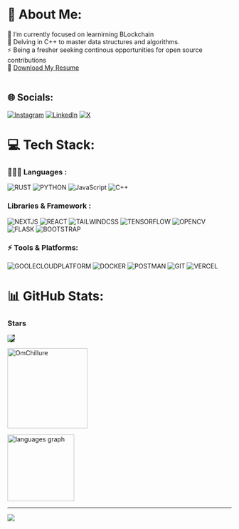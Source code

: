 # 💫 About Me:
🔭  I’m currently focused on learnirning BLockchain <br>🤝 Delving in C++ to master data structures and algorithms.<br>⚡ Being a fresher seeking continous opportunities for open source contributions<br>📃 [Download My Resume](https://drive.google.com/file/d/13yJQP2NO2cHex9iIl53qKUHSlPBLo3od/view?usp=sharing)
<br><br> 


## 🌐 Socials:
[![Instagram](https://img.shields.io/badge/Instagram-%23E4405F.svg?logo=Instagram&logoColor=white)](https://instagram.com/om__chillure) [![LinkedIn](https://img.shields.io/badge/LinkedIn-%230077B5.svg?logo=linkedin&logoColor=white)](https://linkedin.com/in/OmChillure) [![X](https://img.shields.io/badge/X-black.svg?logo=X&logoColor=white)](https://x.com/OmChillure) 

# 💻 Tech Stack:

### 🧑🏻‍💻 Languages :
![RUST](https://img.shields.io/badge/Rust-007ACC?style=for-the-badge&logo=rust&logoColor=white)
![PYTHON](https://img.shields.io/badge/Python-14354C?style=for-the-badge&logo=python&logoColor=white)
![JavaScript](https://img.shields.io/badge/JavaScript-F7DF1E?style=for-the-badge&logo=javascript&logoColor=black) 
![C++](https://img.shields.io/badge/Java-ED8B00?style=for-the-badge&logo=cpp&logoColor=white)</br>


### Libraries & Framework :
![NEXTJS](https://img.shields.io/badge/NextJS-000000?style=for-the-badge&logo=next.js&logoColor=white)
![REACT](https://img.shields.io/badge/React-20232A?style=for-the-badge&logo=react&logoColor=61DAFB)
![TAILWINDCSS](https://img.shields.io/badge/Tailwind_CSS-38B2AC?style=for-the-badge&logo=tailwind-css&logoColor=white)
![TENSORFLOW](https://img.shields.io/badge/Tensorflow-404D59?style=for-the-badge&logo=tensorflow&logoColor=%white)
![OPENCV](https://img.shields.io/badge/OpenCV-38B2AC?style=for-the-badge&logo=opencv&logoColor=white)
![FLASK](https://img.shields.io/badge/Flask-38B2AC?style=for-the-badge&logo=flask&logoColor=white)
![BOOTSTRAP](https://img.shields.io/badge/Bootstrap-563D7C?style=for-the-badge&logo=bootstrap&logoColor=white)


### ⚡️ Tools & Platforms:
![GOOLECLOUDPLATFORM](https://img.shields.io/badge/GitHub_Pages-100000?style=for-the-badge&logo=google-cloud&logoColor=white)
![DOCKER](https://img.shields.io/badge/Docker-2496ED?style=for-the-badge&logo=docker&logoColor=white)
![POSTMAN](https://img.shields.io/badge/Postman-E25825?style=for-the-badge&logo=postman&logoColor=white)
![GIT](https://img.shields.io/badge/GIT-E44C30?style=for-the-badge&logo=git&logoColor=white)
![VERCEL](https://img.shields.io/badge/Vercel-000000?style=for-the-badge&logo=vercel&logoColor=white)


# 📊 GitHub Stats:
<h3 align="left">Stars</h3>

<img align="center" style="background-color: black;" src="https://github-readme-stats-xi-three-38.vercel.app/api?username=OmChillure&amp;theme=chartreuse-dark#gh-dark-mode-only;show_icons=true&amp;count_private=true">

<p><img align="center" height="180em" src="https://github-readme-streak-stats.herokuapp.com/?user=OmChillure&theme=chartreuse-dark" alt="OmChillure" /></p>

<img src="https://github-readme-stats.vercel.app/api/top-langs?username=OmChillure&locale=en&hide_title=false&layout=compact&card_width=320&langs_count=5&theme=chartreuse-dark&hide_border=false&order=2" height="150" alt="languages graph"  />


---
[![](https://visitcount.itsvg.in/api?id=OmChillure&icon=0&color=0)](https://visitcount.itsvg.in)

<!-- Proudly created with GPRM ( https://gprm.itsvg.in ) -->
